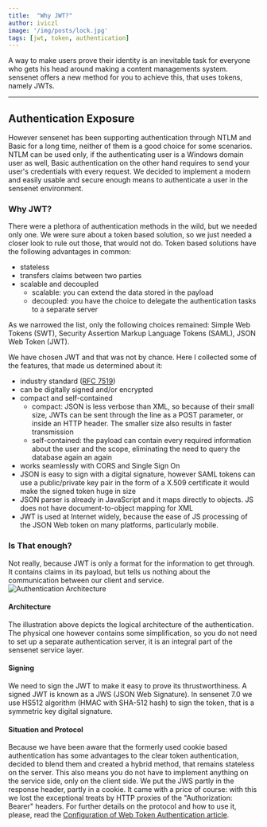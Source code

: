 ```yaml
---
title:  "Why JWT?"
author: iviczl
image: '/img/posts/lock.jpg'
tags: [jwt, token, authentication]
---
```


A way to make users prove their identity is an inevitable task for everyone who gets his head around making a content managements system. sensenet offers a new method for you to achieve this, that uses tokens, namely JWTs.

---
## Authentication Exposure

However sensenet has been supporting authentication through NTLM and Basic for a long time, neither of them is a good choice for some scenarios. NTLM can be used only, if the authenticating user is a Windows domain user as well, Basic authentication on the other hand requires to send your user's credentials with every request. 
We decided to implement a modern and easily usable and secure enough means to authenticate a user in the sensenet environment.

### Why JWT?
There were a plethora of authentication methods in the wild, but we needed only one. 
We were sure about a token based solution, so we just needed a closer look to rule out those, that would not do. 
Token based solutions have the following advantages in common:
+ stateless
+ transfers claims between two parties
+ scalable and decoupled
  - scalable: you can extend the data stored in the payload
  - decoupled: you have the choice to delegate the authentication tasks to a separate server

As we narrowed the list, only the following choices remained:
Simple Web Tokens (SWT), Security Assertion Markup Language Tokens (SAML), JSON Web Token (JWT).

We have chosen JWT and that was not by chance. Here I collected some of the features, that made us determined about it:

+ industry standard ([RFC 7519](https://tools.ietf.org/html/rfc7519))
+ can be digitally signed and/or encrypted
+ compact and self-contained
  - compact:  JSON is less verbose than XML, so because of their small size, JWTs can be sent through the line as a POST parameter, or inside an HTTP header. The smaller size also results in faster transmission
  - self-contained: the payload can contain every required information about the user and the scope, eliminating the need to query the database again an again
+ works seamlessly with CORS and Single Sign On
+ JSON is easy to sign with a digital signature, however SAML tokens can use a public/private key pair in the form of a X.509 certificate it would make the signed token huge in size
+ JSON parser is already in JavaScript and it maps directly to objects. JS does not have document-to-object mapping for XML 
+ JWT is used at Internet widely, because the ease of JS processing of the JSON Web token on many platforms, particularly mobile.

### Is That enough?
Not really, because JWT is only a format for the information to get through. 
It contains claims in its payload, but tells us nothing about the communication between our client and service.
    ![Authentication Architecture](/img/authentication-architecture.png "Authentication Architecture")

#### Architecture
The illustration above depicts the logical architecture of the authentication. The physical one however contains some simplification, so you do not need to set up a separate authentication server, it is an integral part of the sensenet service layer.
#### Signing
We need to sign the JWT to make it easy to prove its thrustworthiness. A signed JWT is known as a JWS (JSON Web Signature). 
In sensenet 7.0 we use HS512 algorithm (HMAC with SHA-512 hash) to sign the token, that is a symmetric key digital signature.

#### Situation and Protocol
Because we have been aware that the formerly used cookie based authentication has some advantages to the clear token authentication, decided to blend them and created a hybrid method, that remains stateless on the server.
This also means you do not have to implement anything on the service side, only on the client side. We put the JWS partly in the response header, partly in a cookie.
It came with a price of course: with this we lost the exceptional treats by HTTP proxies of the "Authorization: Bearer" headers.
For further details on the protocol and how to use it, please, read the [Configuration of Web Token Authentication article](http://community.sensenet.com/docs/web-token-authentication/).
